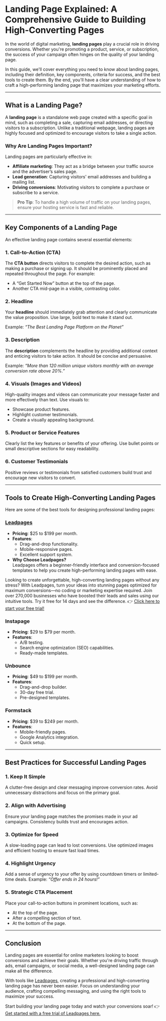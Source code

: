 # Landing Page Explained: A Comprehensive Guide to Building High-Converting Pages

In the world of digital marketing, **landing pages** play a crucial role in driving conversions. Whether you're promoting a product, service, or subscription, the success of your campaign often hinges on the quality of your landing page. 

In this guide, we'll cover everything you need to know about landing pages, including their definition, key components, criteria for success, and the best tools to create them. By the end, you'll have a clear understanding of how to craft a high-performing landing page that maximizes your marketing efforts.

---

## What is a Landing Page?

A **landing page** is a standalone web page created with a specific goal in mind, such as completing a sale, capturing email addresses, or directing visitors to a subscription. Unlike a traditional webpage, landing pages are highly focused and optimized to encourage visitors to take a single action.

### Why Are Landing Pages Important?

Landing pages are particularly effective in:
- **Affiliate marketing**: They act as a bridge between your traffic source and the advertiser’s sales page.
- **Lead generation**: Capturing visitors' email addresses and building a mailing list.
- **Driving conversions**: Motivating visitors to complete a purchase or subscribe to a service.

> **Pro Tip**: To handle a high volume of traffic on your landing pages, ensure your hosting service is fast and reliable.

---

## Key Components of a Landing Page

An effective landing page contains several essential elements:

### 1. Call-to-Action (CTA)
The **CTA button** directs visitors to complete the desired action, such as making a purchase or signing up. It should be prominently placed and repeated throughout the page. For example:
- A “Get Started Now” button at the top of the page.
- Another CTA mid-page in a visible, contrasting color.

### 2. Headline
Your **headline** should immediately grab attention and clearly communicate the value proposition. Use large, bold text to make it stand out.

Example: *“The Best Landing Page Platform on the Planet”*

### 3. Description
The **description** complements the headline by providing additional context and enticing visitors to take action. It should be concise and persuasive.

Example: *“More than 120 million unique visitors monthly with an average conversion rate above 20%.”*

### 4. Visuals (Images and Videos)
High-quality images and videos can communicate your message faster and more effectively than text. Use visuals to:
- Showcase product features.
- Highlight customer testimonials.
- Create a visually appealing background.

### 5. Product or Service Features
Clearly list the key features or benefits of your offering. Use bullet points or small descriptive sections for easy readability.

### 6. Customer Testimonials
Positive reviews or testimonials from satisfied customers build trust and encourage new visitors to convert.

---

## Tools to Create High-Converting Landing Pages

Here are some of the best tools for designing professional landing pages:

### [Leadpages](https://bit.ly/LEadPages)  
- **Pricing**: $25 to $199 per month.
- **Features**:
  - Drag-and-drop functionality.
  - Mobile-responsive pages.
  - Excellent support system.
- **Why Choose Leadpages?**  
  Leadpages offers a beginner-friendly interface and conversion-focused templates to help you create high-performing landing pages with ease.

Looking to create unforgettable, high-converting landing pages without any stress? With Leadpages, turn your ideas into stunning pages optimized for maximum conversions—no coding or marketing expertise required. Join over 270,000 businesses who have boosted their leads and sales using our intuitive tools. Try it free for 14 days and see the difference. 👉 [Click here to start your free trial!](https://bit.ly/LEadPages)

### Instapage  
- **Pricing**: $29 to $79 per month.
- **Features**:
  - A/B testing.
  - Search engine optimization (SEO) capabilities.
  - Ready-made templates.

### Unbounce  
- **Pricing**: $49 to $199 per month.
- **Features**:
  - Drag-and-drop builder.
  - 30-day free trial.
  - Pre-designed templates.

### Formstack  
- **Pricing**: $39 to $249 per month.
- **Features**:
  - Mobile-friendly pages.
  - Google Analytics integration.
  - Quick setup.

---

## Best Practices for Successful Landing Pages

### 1. Keep It Simple
A clutter-free design and clear messaging improve conversion rates. Avoid unnecessary distractions and focus on the primary goal.

### 2. Align with Advertising
Ensure your landing page matches the promises made in your ad campaigns. Consistency builds trust and encourages action.

### 3. Optimize for Speed
A slow-loading page can lead to lost conversions. Use optimized images and efficient hosting to ensure fast load times.

### 4. Highlight Urgency
Add a sense of urgency to your offer by using countdown timers or limited-time deals. Example: *“Offer ends in 24 hours!”*

### 5. Strategic CTA Placement
Place your call-to-action buttons in prominent locations, such as:
- At the top of the page.
- After a compelling section of text.
- At the bottom of the page.

---

## Conclusion

Landing pages are essential for online marketers looking to boost conversions and achieve their goals. Whether you're driving traffic through ads, email campaigns, or social media, a well-designed landing page can make all the difference.

With tools like [Leadpages](https://bit.ly/LEadPages), creating a professional and high-converting landing page has never been easier. Focus on understanding your audience, crafting compelling messaging, and using the right tools to maximize your success.

Start building your landing page today and watch your conversions soar! 👉 [Get started with a free trial of Leadpages here.](https://bit.ly/LEadPages)
